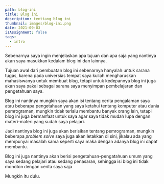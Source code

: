 ```yaml
---
path: blog-ini
title: Blog ini
description: tenttang blog ini
thumbnail: images/blog-ini.png
date: 2021-09-03
isAssignment: false
tags:
  - intro
---
```


<!-- image blog -->

Sebenarnya saya ingin menjelaskan apa tujuan dan apa saja yang nantinya akan saya masukkan kedalam blog ini dan lainnya.

Tujuan awal dari pembuatan blog ini sebenarnya hanyalah untuk sarana tugas, karena pada universias tempat saya kuliah mengharuskan mahasiswanya untuk membuat blog, tetapi untuk kedepannya blog ini juga akan saya pakai sebagai sarana saya menyimpan pembelajaran dan pengetahuan saya.

Blog ini nantinya mungkin saya akan isi tentang cerita pengalaman saya atau beberapa pengetahuan yang saya ketahui tentang komputer atau dunia pemrograman, mungkin tidak terlalu membantu banyak orang lain, tetapi blog ini juga bermanfaat untuk saya agar saya tidak mudah lupa dengan materi-materi yang sudah saya pelajari.

Jadi nantinya blog ini juga akan berisikan tentang pemrograman, mungkin beberapa _problem solve_ saya juga akan letakkan di sini, jikalau ada yang mempunyai masalah sama seperti saya maka dengan adanya blog ini dapat membantu.

Blog ini juga nantinya akan berisi pengetahuan-pengatahuan umum yang saya sedang pelajari atau sedang penasaran, sehingga isi blog ini tidak monoton dengan cerita saya saja

Mungkin itu dulu.
